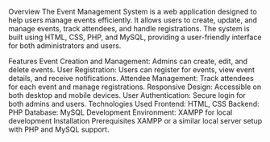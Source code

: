 Overview
The Event Management System is a web application designed to help users manage events efficiently. It allows users to create, update, and manage events, track attendees, and handle registrations. The system is built using HTML, CSS, PHP, and MySQL, providing a user-friendly interface for both administrators and users.

Features
 Event Creation and Management: Admins can create, edit, and delete events.
 User Registration: Users can register for events, view event details, and receive notifications.
 Attendee Management: Track attendees for each event and manage registrations.
 Responsive Design: Accessible on both desktop and mobile devices.
 User Authentication: Secure login for both admins and users.
Technologies Used
 Frontend: HTML, CSS
 Backend: PHP
 Database: MySQL
 Development Environment: XAMPP for local development
Installation Prerequisites
 XAMPP or a similar local server setup with PHP and MySQL support.
